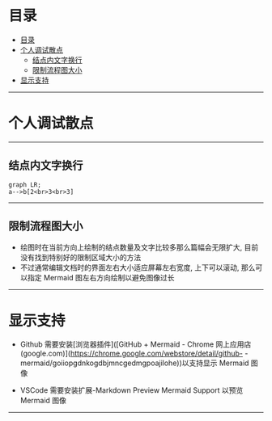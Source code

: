 <!--
 * @Author: your name
 * @Date: 2021-06-29 15:40:22
 * @LastEditTime: 2021-06-29 15:57:41
 * @LastEditors: Please set LastEditors
 * @Description: In User Settings Edit
 * @FilePath: \DailyNotes\笔记工具类\Mermaid.md
-->

# 目录
- [目录](#目录)
- [个人调试散点](#个人调试散点)
  - [结点内文字换行](#结点内文字换行)
  - [限制流程图大小](#限制流程图大小)
- [显示支持](#显示支持)


----

# 个人调试散点

---

## 结点内文字换行

```mermaid
graph LR;
a-->b[2<br>3<br>3]
```

---

## 限制流程图大小

- 绘图时在当前方向上绘制的结点数量及文字比较多那么篇幅会无限扩大, 目前没有找到特别好的限制区域大小的方法
- 不过通常编辑文档时的界面左右大小适应屏幕左右宽度, 上下可以滚动, 那么可以指定 Mermaid 图左右方向绘制以避免图像过长

----

# 显示支持

- Github 需要安装[浏览器插件]([GitHub + Mermaid - Chrome 网上应用店 (google.com)](https://chrome.google.com/webstore/detail/github- -mermaid/goiiopgdnkogdbjmncgedmgpoajilohe))以支持显示 Mermaid 图像

- VSCode 需要安装扩展-Markdown Preview Mermaid Support 以预览 Mermaid 图像

----

